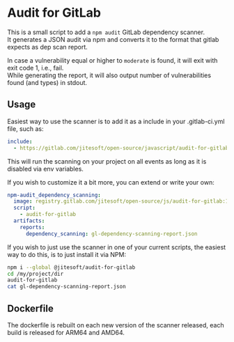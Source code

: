 # Audit for GitLab

This is a small script to add a `npm audit` GitLab dependency scanner.  
It generates a JSON audit via npm and converts it to the format that gitlab expects as dep scan report.  

In case a vulnerability equal or higher to `moderate` is found, it will exit with exit code 1, i.e., fail.  
While generating the report, it will also output number of vulnerabilities found (and types) in stdout.

## Usage

Easiest way to use the scanner is to add it as a include in your .gitlab-ci.yml file, such as:

```yaml
include:
  - https://gitlab.com/jitesoft/open-source/javascript/audit-for-gitlab/raw/master/scan.yml
```

This will run the scanning on your project on all events as long as it is disabled via env variables.

If you wish to customize it a bit more, you can extend or write your own:

```yaml
npm-audit_dependency_scanning:
  image: registry.gitlab.com/jitesoft/open-source/js/audit-for-gitlab:1
  script:
    - audit-for-gitlab
  artifacts:
    reports:
      dependency_scanning: gl-dependency-scanning-report.json
```

If you wish to just use the scanner in one of your current scripts, the easiest way to do this, is to just install it via NPM:

```sh
npm i --global @jitesoft/audit-for-gitlab
cd /my/project/dir
audit-for-gitlab
cat gl-dependency-scanning-report.json
```

## Dockerfile

The dockerfile is rebuilt on each new version of the scanner released, each build is released for ARM64 and AMD64.  
